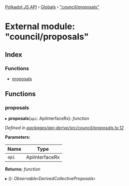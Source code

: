 [Polkadot JS API](../README.md) › [Globals](../globals.md) › ["council/proposals"](_council_proposals_.md)

# External module: "council/proposals"

## Index

### Functions

* [proposals](_council_proposals_.md#proposals)

## Functions

###  proposals

▸ **proposals**(`api`: ApiInterfaceRx): *function*

*Defined in [packages/api-derive/src/council/proposals.ts:12](https://github.com/polkadot-js/api/blob/7e25145fbf/packages/api-derive/src/council/proposals.ts#L12)*

**Parameters:**

Name | Type |
------ | ------ |
`api` | ApiInterfaceRx |

**Returns:** *function*

▸ (): *Observable‹DerivedCollectiveProposals›*
